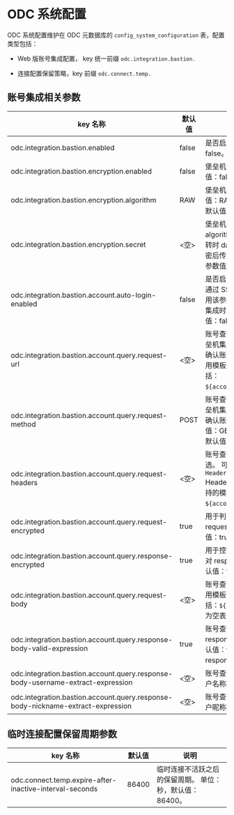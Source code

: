 ODC 系统配置 
=============================



ODC 系统配置维护在 ODC 元数据库的 `config_system_configuration` 表，配置类型包括：

* Web 版账号集成配置， key 统一前缀 `odc.integration.bastion.`

* 连接配置保留策略，key 前缀 `odc.connect.temp.`

账号集成相关参数
-----------------------------

|                                     key 名称                                      |  默认值  |                                                                                       说明                                                                                        | 
|---------------------------------------------------------------------------------|-------|---------------------------------------------------------------------------------------------------------------------------------------------------------------------------------|
|odc.integration.bastion.enabled|false|是否启用堡垒机集成。 默认值：false。|
| odc.integration.bastion.encryption.enabled                                      | false | 堡垒机集成参数是否加密。 默认值：false。  | 新增配置项 |
| odc.integration.bastion.encryption.algorithm                                    | RAW   | 堡垒机集成参数加密算法。 可选值：RAW、AES256_BASE64，默认值：RAW，表示不加密。                                                                                                               |
| odc.integration.bastion.encryption.secret                                       | \<空\> | 堡垒机集成参数加密秘钥，当 algorithm 值非 RAW 时有效。 跳转时 data 参数值需使用此秘钥加密后传递，ODC 会使用此密钥对参数值解密。                                                                                   | 新增配置项 |
| odc.integration.bastion.account.auto-login-enabled   | false | 是否启用账号集成自动登录。<br>通过 SSO 进行账号集成时无需启用该参数，通过堡垒机进行账号集成时需要启用该参数。默认值：false。| 
| odc.integration.bastion.account.query.request-url                               | \<空\> | 账号查询 API 请求 URL，用于堡垒机集成场景 ODC 调用外部服务确认账号信息是否有效。 值可引用模板变量，支持的模板变量包括： `${account_verify_token}`。                                                   |
| odc.integration.bastion.account.query.request-method                            | POST  | 账号查询 API 请求 方法，用于堡垒机集成场景 ODC 调用外部服务确认账号信息是否有效。可选值：GET/POST/PUT/PATCH，默认值：POST。                                                                                                  | 
| odc.integration.bastion.account.query.request-headers                           | \<空\> | 账号查询 API 请求  headers，可选。 可配置多个 headers 语法为 `Header1=Value1,Header2=Value2` Header 的值可引用模板变量，支持的模板变量包括：`${account_verify_token}`。 | 
| odc.integration.bastion.account.query.request-encrypted| true| 用于判断发送请求时是否对 request body 进行加密。默认值：true，表示加密。|
| odc.integration.bastion.account.query.response-encrypted| true| 用于控制接收到响应之后，是否对 response body 进行加密。默认值：true，表示加密。|
| odc.integration.bastion.account.query.request-body                              | \<空\> | 账号查询 API 请求 body，值可引用模板变量，支持的模板变量包括：`${account_verify_token}`，为空表示不包含 request body。                                                                                             | 
| odc.integration.bastion.account.query.response-body-valid-expression            | true  | 账号查询 API 调用成功判断 response body 判定表达式。默认值：true，表示不校验 response body。                                                                                                               | 
| odc.integration.bastion.account.query.response-body-username-extract-expression | \<空\> | 账号查询 API response body 账户名称提取表达式。                                                                                                                                               | 
| odc.integration.bastion.account.query.response-body-nickname-extract-expression | \<空\> | 账号查询 API response body 账户昵称提取表达式。                                                                                                                                               |



临时连接配置保留周期参数 
---------------------------------



|                         key 名称                          |  默认值  |                       说明                        |  
|---------------------------------------------------------|-------|-------------------------------------------------|
| odc.connect.temp.expire-after-inactive-interval-seconds | 86400 | 临时连接不活跃之后的保留周期。 单位：秒，默认值：86400。 | 




